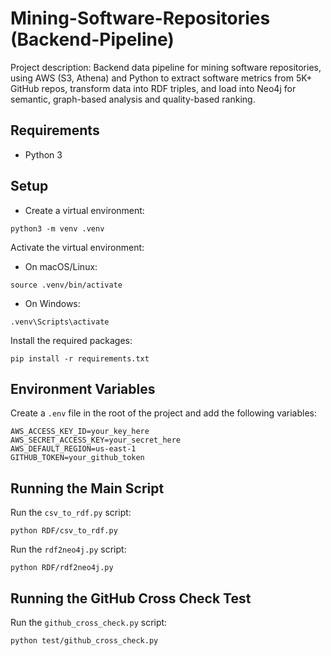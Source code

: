 # Mining-Software-Repositories (Backend-Pipeline)
Project description: Backend data pipeline for mining software repositories, using AWS (S3, Athena) and Python to extract software metrics from 5K+ GitHub repos, transform data into RDF triples, and load into Neo4j for semantic, graph-based analysis and quality-based ranking.

## Requirements
* Python 3

## Setup
* Create a virtual environment:
```
python3 -m venv .venv
```
Activate the virtual environment:
* On macOS/Linux:
```
source .venv/bin/activate
```
* On Windows:
```
.venv\Scripts\activate
```
Install the required packages:
```
pip install -r requirements.txt
```

## Environment Variables
Create a ```.env``` file in the root of the project and add the following variables:
```
AWS_ACCESS_KEY_ID=your_key_here
AWS_SECRET_ACCESS_KEY=your_secret_here
AWS_DEFAULT_REGION=us-east-1
GITHUB_TOKEN=your_github_token
```

## Running the Main Script
Run the ```csv_to_rdf.py``` script:
```
python RDF/csv_to_rdf.py
```
Run the ```rdf2neo4j.py``` script:
```
python RDF/rdf2neo4j.py
```

## Running the GitHub Cross Check Test
Run the ```github_cross_check.py``` script:
```
python test/github_cross_check.py
```
